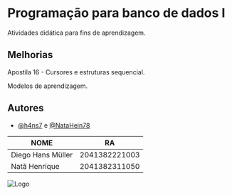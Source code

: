 
# Programação para banco de dados I

Atividades didática para fins de aprendizagem.


## Melhorias

Apostila 16 - Cursores e estruturas sequencial. 

Modelos de aprendizagem.

## Autores

- [@h4ns7](https://www.github.com/h4ns7) e [@NataHein78](https://github.com/NataHein78)



|NOME|RA                       |
|-------------------------------|-----------------------------|
|Diego Hans Müller           |2041382221003            |
|Natã Henrique|2041382311050|



![Logo](https://teenager.com.br/wp-content/uploads/2019/05/Fatec-Ipiranga3.png)